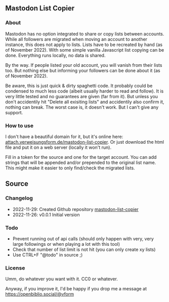 ## Mastodon List Copier
### About
Mastodon has no option integrated to share or copy lists between accounts. While all followers are migrated when moving an account to another instance, this does not apply to lists. Lists have to be recreated by hand (as of November 2022). With some simple vanilla Javascript list copying can be done. Everything runs locally, no data is shared.

By the way. If people listed your old account, you will vanish from their lists too. But nothing else but informing your followers can be done about it (as of November 2022).

Be aware, this is just quick & dirty spaghetti code. It probably could be condensed to much less code (albeit usually harder to read and follow). It is very little tested and no guarantees are given (far from it). But unless you don't accidentily hit "Delete all exisiting lists" and accidentily also confirm it, nothing can break. The worst case is, it doesn't work. But I can't give any support.

### How to use
I don't have a beautiful domain for it, but it's online here: [attach.verweisungsform.de/mastodon-list-copier](https://attach.verweisungsform.de/mastodon-list-copier/index.html). Or just download the html file and put it on a web server (locally it won't run).

Fill in a token for the source and one for the target account. You can add strings that will be appended and/or prepended to the original list name. This might make it easier to only find/check the migrated lists.

## Source
### Changelog
* 2022-11-29: Created Github repository [mastodon-list-copier](https://github.com/tzeumer/mastodon-list-copier)
* 2022-11-26: v0.0.1 Initial version

### Todo
* Prevent running out of api calls (should only happen with very, very large followings or when playing a lot with this tool)
* Check that number of list limit is not hit (you can only create xy lists)
* Use CTRL+F "@todo" in source ;)

### License
Umm, do whatever you want with it. CC0 or whatever. 

Anyway, if you improve it, I'd be happy if you drop me a message at https://openbiblio.social/@vform


